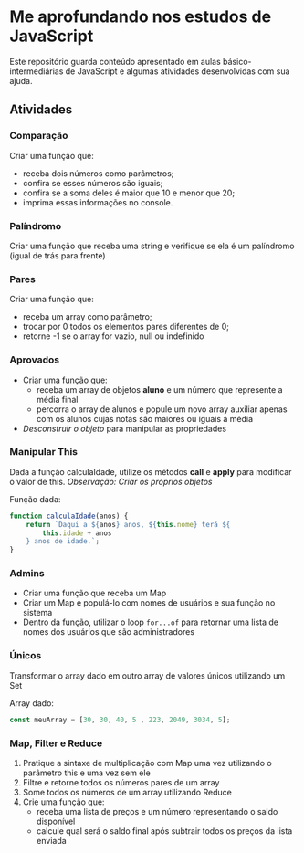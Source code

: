 # Me aprofundando nos estudos de JavaScript

Este repositório guarda conteúdo apresentado em aulas básico-intermediárias de JavaScript e algumas atividades desenvolvidas com sua ajuda.

## Atividades
### Comparação
Criar uma função que:
- receba dois números como parâmetros;
- confira se esses números são iguais;
- confira se a soma deles é maior que 10 e menor que 20;
- imprima essas informações no console.

### Palíndromo
Criar uma função que receba uma string e verifique se ela é um palíndromo (igual de trás para frente)

### Pares
Criar uma função que:
- receba um array como parâmetro;
- trocar por 0 todos os elementos pares diferentes de 0;
- retorne -1 se o array for vazio, null ou indefinido

### Aprovados
- Criar uma função que:
  - receba um array de objetos **aluno** e um número que represente a média final
  - percorra o array de alunos e popule um novo array auxiliar apenas com os alunos cujas notas são maiores ou iguais à média
- *Desconstruir o objeto* para manipular as propriedades

### Manipular This
Dada a função calculaIdade, utilize os métodos **call** e **apply** para modificar o valor de this.
*Observação: Criar os próprios objetos*

Função dada:
```javascript
function calculaIdade(anos) {
    return `Daqui a ${anos} anos, ${this.nome} terá ${
        this.idade + anos
    } anos de idade.`;
}
```

### Admins
- Criar uma função que receba um Map
- Criar um Map e populá-lo com nomes de usuários e sua função no sistema
- Dentro da função, utilizar o loop ``for...of`` para retornar uma lista de nomes dos usuários que são administradores

### Únicos
Transformar o array dado em outro array de valores únicos utilizando um Set

Array dado:
```javascript
const meuArray = [30, 30, 40, 5 , 223, 2049, 3034, 5];
```

### Map, Filter e Reduce
1. Pratique a sintaxe de multiplicação com Map uma vez utilizando o parâmetro this e uma vez sem ele
2. Filtre e retorne todos os números pares de um array
3. Some todos os números de um array utilizando Reduce
4. Crie uma função que:
   - receba uma lista de preços e um número representando o saldo disponível
   - calcule qual será o saldo final após subtrair todos os preços da lista enviada